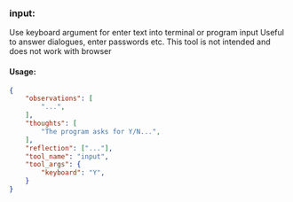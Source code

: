 ### input:
Use keyboard argument for enter text into terminal or program input
Useful to answer dialogues, enter passwords etc.
This tool is not intended and does not work with browser

#### Usage:
~~~json
{
    "observations": [
        "...",
    ],
    "thoughts": [
        "The program asks for Y/N...",
    ],
    "reflection": ["..."],
    "tool_name": "input",
    "tool_args": {
        "keyboard": "Y",
    }
}
~~~
